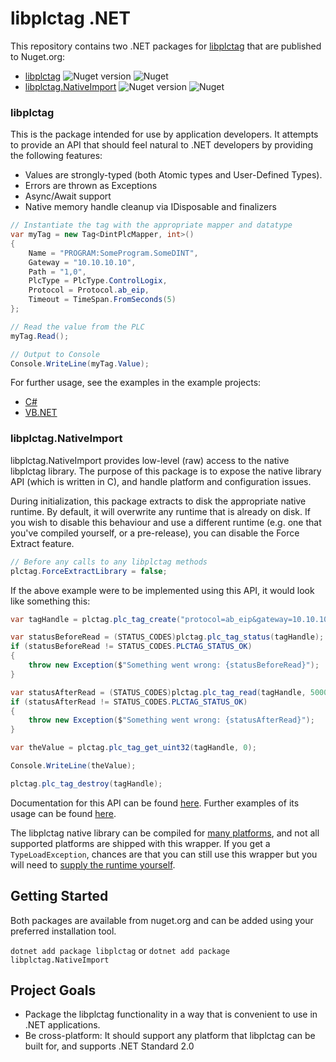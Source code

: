 # libplctag .NET

This repository contains two .NET packages for [libplctag](https://github.com/libplctag/libplctag) that are published to Nuget.org:
* [libplctag](https://www.nuget.org/packages/libplctag/) ![Nuget version](https://img.shields.io/nuget/vpre/libplctag) ![Nuget](https://img.shields.io/nuget/dt/libplctag)
* [libplctag.NativeImport](https://www.nuget.org/packages/libplctag.NativeImport/) ![Nuget version](https://img.shields.io/nuget/vpre/libplctag.NativeImport) ![Nuget](https://img.shields.io/nuget/dt/libplctag.NativeImport)

### libplctag

This is the package intended for use by application developers. It attempts to provide an API that should feel natural to .NET developers by providing the following features:
* Values are strongly-typed (both Atomic types and User-Defined Types).
* Errors are thrown as Exceptions
* Async/Await support
* Native memory handle cleanup via IDisposable and finalizers

```csharp
// Instantiate the tag with the appropriate mapper and datatype
var myTag = new Tag<DintPlcMapper, int>()
{
    Name = "PROGRAM:SomeProgram.SomeDINT",
    Gateway = "10.10.10.10",
    Path = "1,0",
    PlcType = PlcType.ControlLogix,
    Protocol = Protocol.ab_eip,
    Timeout = TimeSpan.FromSeconds(5)
};

// Read the value from the PLC
myTag.Read();

// Output to Console
Console.WriteLine(myTag.Value);
```

For further usage, see the examples in the example projects:

* [C#](https://github.com/libplctag/libplctag.NET/tree/master/src/Examples/CSharp%20DotNetCore)
* [VB.NET](https://github.com/libplctag/libplctag.NET/blob/master/src/Examples/VB.NET%20DotNetCore/Program.vb)


### libplctag.NativeImport

libplctag.NativeImport provides low-level (raw) access to the native libplctag library.
The purpose of this package is to expose the native library API (which is written in C), and handle platform and configuration issues.

During initialization, this package extracts to disk the appropriate native runtime. By default, it will overwrite any runtime that is already on disk. If you wish to disable this behaviour and use a different runtime (e.g. one that you've compiled yourself, or a pre-release), you can disable the Force Extract feature.

```csharp
// Before any calls to any libplctag methods
plctag.ForceExtractLibrary = false;
```

If the above example were to be implemented using this API, it would look like something this:

```csharp
var tagHandle = plctag.plc_tag_create("protocol=ab_eip&gateway=10.10.10.10&path=1,0&plc=LGX&elem_size=4&elem_count=1&name=PROGRAM:SomeProgram.SomeDINT", 5000);

var statusBeforeRead = (STATUS_CODES)plctag.plc_tag_status(tagHandle);
if (statusBeforeRead != STATUS_CODES.PLCTAG_STATUS_OK)
{
    throw new Exception($"Something went wrong: {statusBeforeRead}");
}

var statusAfterRead = (STATUS_CODES)plctag.plc_tag_read(tagHandle, 5000);
if (statusAfterRead != STATUS_CODES.PLCTAG_STATUS_OK)
{
    throw new Exception($"Something went wrong: {statusAfterRead}");
}

var theValue = plctag.plc_tag_get_uint32(tagHandle, 0);

Console.WriteLine(theValue);

plctag.plc_tag_destroy(tagHandle);
```

Documentation for this API can be found [here](https://github.com/libplctag/libplctag/wiki/API). Further examples of its usage can be found [here](https://github.com/libplctag/libplctag.NET/blob/master/src/Examples/CSharp%20DotNetCore/NativeImportExample.cs).

The libplctag native library can be compiled for [many platforms](https://github.com/libplctag/libplctag#platform-support), and not all supported platforms are shipped with this wrapper. If you get a `TypeLoadException`, chances are that you can still use this wrapper but you will need to [supply the runtime yourself](https://github.com/libplctag/libplctag/blob/master/BUILD.md).



## Getting Started

Both packages are available from nuget.org and can be added using your preferred installation tool.

`dotnet add package libplctag` or `dotnet add package libplctag.NativeImport`


## Project Goals

* Package the libplctag functionality in a way that is convenient to use in .NET applications.
* Be cross-platform: It should support any platform that libplctag can be built for, and supports .NET Standard 2.0
